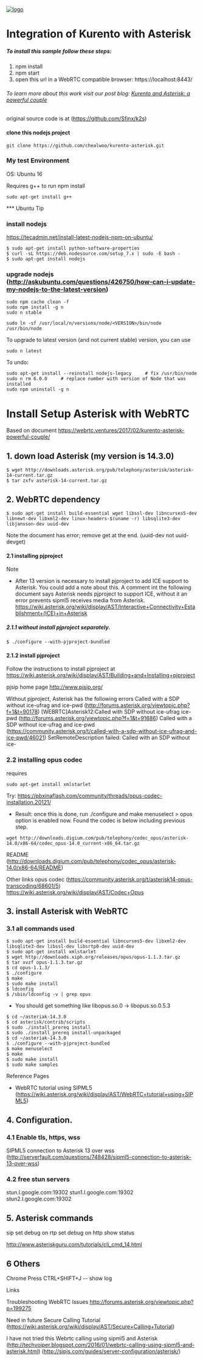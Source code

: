 [![logo](https://webrtc.ventures/wp-content/uploads/2017/01/webrtc-logo.png)](https://webrtc.ventures)

# Integration of Kurento with Asterisk

##### To install this sample follow these steps:
1) npm install  
2) npm start  
3) open this url in a WebRTC compatible browser: https://localhost:8443/

###### To learn more about this work visit our post blog: [Kurento and Asterisk: a powerful couple](https://webrtc.ventures/2017/02/kurento-asterisk-powerful-couple/)
original source code is at (https://github.com/Sfinx/k2s)



#### clone this nodejs project
```
git clone https://github.com/chealwoo/kurento-asterisk.git
```

### My test Environment
OS: Ubuntu 16

Requires g++ to run npm install 
```
sudo apt-get install g++
```

*** Ubuntu Tip
### install nodejs
https://tecadmin.net/install-latest-nodejs-npm-on-ubuntu/
```
$ sudo apt-get install python-software-properties
$ curl -sL https://deb.nodesource.com/setup_7.x | sudo -E bash -
$ sudo apt-get install nodejs
```

### upgrade nodejs (http://askubuntu.com/questions/426750/how-can-i-update-my-nodejs-to-the-latest-version)
```
sudo npm cache clean -f
sudo npm install -g n
sudo n stable

sudo ln -sf /usr/local/n/versions/node/<VERSION>/bin/node /usr/bin/node 
```

To upgrade to latest version (and not current stable) version, you can use
```
sudo n latest
```
To undo:
```
sudo apt-get install --reinstall nodejs-legacy     # fix /usr/bin/node
sudo n rm 6.0.0     # replace number with version of Node that was installed
sudo npm uninstall -g n
```


# Install Setup Asterisk with WebRTC
Based on document https://webrtc.ventures/2017/02/kurento-asterisk-powerful-couple/


## 1. down load Asterisk  (my version is 14.3.0)
```
$ wget http://downloads.asterisk.org/pub/telephony/asterisk/asterisk-14-current.tar.gz
$ tar zxfv asterisk-14-current.tar.gz
```

## 2. WebRTC dependency
```
$ sudo apt-get install build-essential wget libssl-dev libncurses5-dev libnewt-dev libxml2-dev linux-headers-$(uname -r) libsqlite3-dev libjansson-dev uuid-dev
```
Note the document has error; remove get at the end. (uuid-dev not uuid-devget)


#### 2.1 installing pjproject
Note
* After 13 version is necessary to install pjproject to add ICE support to Asterisk. You could add a note about this.
A comment int the following document says Asterisk needs pjproject to support ICE, without it an error prevents sipml5 receives media from Asterisk.
https://wiki.asterisk.org/wiki/display/AST/Interactive+Connectivity+Establishment+(ICE)+in+Asterisk

##### 2.1.1 without install pjproject separately.
```
$ ./configure --with-pjproject-bundled
```

#### 2.1.2 install pjproject
Follow the instructions to install pjproject at
https://wiki.asterisk.org/wiki/display/AST/Building+and+Installing+pjproject

pjsip home page http://www.pjsip.org/

Without pjproject, Asterisk has the following errors
Called with a SDP without ice-ufrag and ice-pwd (http://forums.asterisk.org/viewtopic.php?f=1&t=90178) 
[WEBRTC]Asterisk12:Called with SDP without ice-ufrag ice-pwd (http://forums.asterisk.org/viewtopic.php?f=1&t=91686)
Called with a SDP without ice-ufrag and ice-pwd (https://community.asterisk.org/t/called-with-a-sdp-without-ice-ufrag-and-ice-pwd/46021)
SetRemoteDescription failed: Called with an SDP without ice-

### 2.2 installing opus codec
requires 
```
sudo apt-get install xmlstarlet
```

Try: https://pbxinaflash.com/community/threads/opus-codec-installation.20121/
* Result: once this is done, run ./configure and make menuselect > opus option is enabled now.
Found the codec is below including previous step.
```
wget http://downloads.digium.com/pub/telephony/codec_opus/asterisk-14.0/x86-64/codec_opus-14.0_current-x86_64.tar.gz
```
README (http://downloads.digium.com/pub/telephony/codec_opus/asterisk-14.0/x86-64/README)

Other links
opus codec (https://community.asterisk.org/t/asterisk14-opus-transcoding/68601/5)
https://wiki.asterisk.org/wiki/display/AST/Codec+Opus


## 3. install Asterisk with WebRTC

### 3.1 all commands used
```
$ sudo apt-get install build-essential libncurses5-dev libxml2-dev libsqlite3-dev libssl-dev libsrtp0-dev uuid-dev
$ sudo apt-get install xmlstarlet
$ wget http://downloads.xiph.org/releases/opus/opus-1.1.3.tar.gz
$ tar xvzf opus-1.1.3.tar.gz
$ cd opus-1.1.3/
$ ./configure
$ make
$ sudo make install
$ ldconfig
$ /sbin/ldconfig -v | grep opus
```
* You should get something like
libopus.so.0 -> libopus.so.0.5.3

```
$ cd ~/asteriak-14.3.0
$ cd asterisk/contrib/scripts
$ sudo ./install_prereq install
$ sudo ./install_prereq install-unpackaged
$ cd ~/asteriak-14.3.0
$ ./configure --with-pjproject-bundled
$ make menuselect
$ make 
$ sudo make install 
$ sudo make samples
```

Reference Pages
* WebRTC tutorial using SIPML5 (https://wiki.asterisk.org/wiki/display/AST/WebRTC+tutorial+using+SIPML5)


## 4. Configuration.

### 4.1 Enable tls, https, wss
SIPML5 connection to Asterisk 13 over wss (http://serverfault.com/questions/748428/sipml5-connection-to-asterisk-13-over-wss)

### 4.2 free stun servers
stun.l.google.com:19302
stun1.l.google.com:19302
stun2.l.google.com:19302



## 5. Asterisk commands

sip set debug on
rtp set debug on
http show status

http://www.asteriskguru.com/tutorials/cli_cmd_14.html


## 6 Others
Chrome
Press CTRL+SHIFT+J  -- show log




Links

Troubleshooting WebRTC Issues http://forums.asterisk.org/viewtopic.php?p=199275





Need in future
Secure Calling Tutorial (https://wiki.asterisk.org/wiki/display/AST/Secure+Calling+Tutorial)


I have not tried this
Webrtc calling using sipml5 and Asterisk (http://techvoiper.blogspot.com/2016/01/webrtc-calling-using-sipml5-and-asterisk.html)
(http://sipjs.com/guides/server-configuration/asterisk/)
